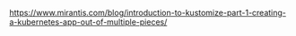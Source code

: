 https://www.mirantis.com/blog/introduction-to-kustomize-part-1-creating-a-kubernetes-app-out-of-multiple-pieces/
